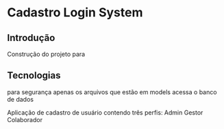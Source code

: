 # Cadastro Login System

## Introdução
Construção do projeto para 

## Tecnologias

para segurança apenas os arquivos que estão em models acessa o banco de dados


Aplicação de cadastro de usuário contendo três perfis:
Admin
Gestor
Colaborador